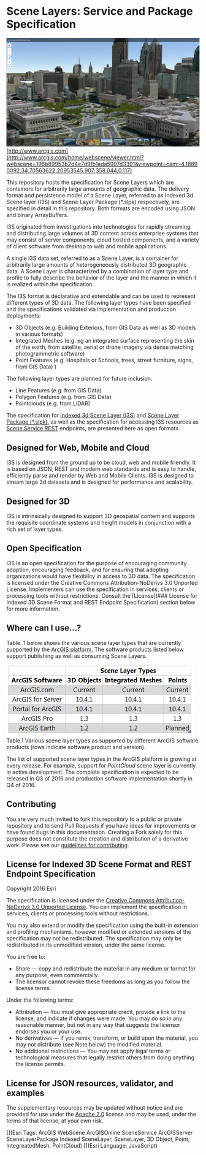 Scene Layers: Service and Package Specification
===============================================

![App](./sceneLayers.jpg "Multiple Scene Layers in Web Scene Viewer")[http://www.arcgis.com](http://www.arcgis.com/home/webscene/viewer.html?webscene=196b89953b2d4e7d9fb1ada5997d3391&viewpoint=cam:-4.18890092,34.70563622,20953545.907;358.044,0.117)

This repository hosts the specification for Scene Layers which are containers for arbitrarily large amounts of geographic data. The delivery format and persistence model of a Scene Layer, referred to as Indexed 3d Scene layer (I3S) and Scene Layer Package (\*.slpk) respectively, are specified in detail in this repository. Both formats are encoded using JSON and binary ArrayBuffers.

I3S originated from investigations into technologies for rapidly streaming and distributing large volumes of 3D content across enterprise systems that may consist of server components, cloud hosted components, and a variety of client software from desktop to web and mobile applications.  

A single I3S data set, referred to as a Scene Layer, is a container for arbitrarily large amounts of heterogeneously distributed 3D geographic data. A Scene Layer is characterized by a combination of layer type and profile to fully describe the behavior of the layer and the manner in which it is realized within the specification.

The I3S format is declarative and extendable and can be used to represent different types of 3D data.
The following layer types have been specified and the specifications validated via implementation and production deployments:
- 3D Objects (e.g. Building Exteriors, from GIS Data  as well as 3D models in various formats)
- Integrated Meshes (e.g. eg an integrated surface representing the skin of the earth, from satellite, aerial or drone imagery via dense  matching photogrammetric software)
- Point Features (e.g. Hospitals or Schools, trees, street furniture, signs, from GIS Data) )

The following layer types are planned for future inclusion:

- Line Features (e.g. from GIS Data)
- Polygon Features (e.g. from GIS Data)
- Pointclouds (e.g. from LiDAR)

The specification for [Indexed 3d Scene Layer (I3S)](./format/Indexed%203d%20Scene%20Format%20Specification.md) and [Scene Layer Package (\*.slpk)](./format/Indexed%203d%20Scene%20Format%20Specification.md), as well as the specification for accessing I3S resources as [Scene Service REST](./service/SceneService.md) endpoints, are presented here as open formats.


## Designed for Web, Mobile and Cloud  

I3S is designed from the ground up to be cloud, web and mobile friendly. It is based on JSON, REST and modern web standards and is easy to handle, efficiently parse and render by Web and Mobile Clients. I3S is designed to stream large 3d datasets and is designed for performance and scalability.

## Designed for 3D
I3S is intrinsically designed to support 3D geospatial content and supports the requisite coordinate systems and height models in conjunction with a rich set of layer types.

## Open Specification

I3S is an open specification for the purpose of encouraging community adoption, encouraging feedback, and for ensuring that adopting organizations would have flexibility in access to 3D data. The specification is licensed under the Creative Commons Attribution-NoDerivs 3.0 Unported License. Implementers can use the specification in services, clients or processing tools without restrictions. Consult the [License](### License for Indexed 3D Scene Format and REST Endpoint Specification) section below for more information.

## Where can I use...?

Table. 1 below shows the various scene layer types that are currently supported by the <a href="http://server.arcgis.com/en/server/latest/publish-services/windows/scene-services.htm#">ArcGIS platform. </a> The software products listed below support publishing as well as consuming Scene Layers.

   ![App](./software_stack.png "Table showing the various ArcGIS software products that support Scene Layers")    
Table.1 Various scene layer types as supported by different ArcGIS software products (rows indicate software product and version).


The list of supported scene layer types in the ArcGIS platform is growing at every release. For example, support for <em>PointCloud</em> scene layer is currently in active development. The complete specification is expected to be released in Q3 of 2016 and production software implementation shortly in Q4 of 2016.



## Contributing

You are very much invited to fork this repository to a public or private repository and to send Pull Requests if you have ideas for improvements or have found bugs in this documentation. Creating a Fork solely for this purpose
does not constitute the creation and distribution of a derivative work. Please see our [guidelines for contributing](https://github.com/esri/contributing).

## License for Indexed 3D Scene Format and REST Endpoint Specification

Copyright 2016 Esri

The specification is licensed under the [Creative Commons Attribution-NoDerivs 3.0 Unported License](http://creativecommons.org/licenses/by-nd/3.0/).
You can implement the specification in services, clients or processing tools without restrictions.

You may also extend or modify the specification using the built-in extension and profiling mechanisms, however modified or extended versions of the specification may not be redistributed. The specification may only be redistributed in its unmodified version, under the same license.

You are free to:

- Share — copy and redistribute the material in any medium or format for any purpose, even commercially.
- The licensor cannot revoke these freedoms as long as you follow the license terms.

Under the following terms:

- Attribution — You must give appropriate credit, provide a link to the license, and indicate if changes were made. You may do so in any reasonable manner, but not in any way that suggests the licensor endorses you or your use.
- No derivatives — If you remix, transform, or build upon the material, you may not distribute (see Note below) the modified material.
- No additional restrictions — You may not apply legal terms or technological measures that legally restrict others from doing anything the license permits.

## License for JSON resources, validator, and examples

The supplementary resources may be updated without notice and are provided for use under the [Apache 2.0](https://www.apache.org/licenses/LICENSE-2.0) license and may be used, under the terms of that license, at your own risk.

[](Esri Tags: ArcGIS WebScene ArcGISOnline SceneService ArcGISServer SceneLayerPackage Indexed SceneLayer, SceneLayer, 3D Object, Point, IntegreatedMesh, PointCloud)
[](Esri Language: JavaScript)
